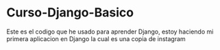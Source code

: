 # Curso-Django-Basico
Este es el codigo que he usado para aprender Django, estoy haciendo mi primera aplicacion en Django la cual es una copia de instagram
